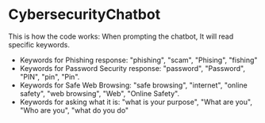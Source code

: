 # CybersecurityChatbot

This is how the code works:
 When prompting the chatbot, It will read specific keywords.

- Keywords for Phishing response: "phishing", "scam", "Phising", "fishing"
- Keywords for Password Security response: "password", "Password", "PIN",  "pin", "Pin".
- Keywords for Safe Web Browsing:  "safe browsing", "internet", "online safety", "web browsing", "Web", "Online Safety".
- Keywords for asking what it is: "what is your purpose", "What are you", "Who are you", "what do you do"
